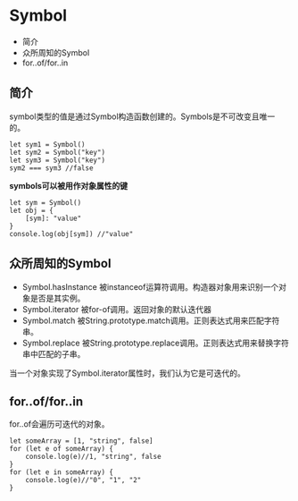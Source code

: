 # Symbol
+ 简介
+ 众所周知的Symbol
+ for..of/for..in

## 简介
symbol类型的值是通过Symbol构造函数创建的。Symbols是不可改变且唯一的。
```TS
let sym1 = Symbol()
let sym2 = Symbol("key")
let sym3 = Symbol("key")
sym2 === sym3 //false
```
**symbols可以被用作对象属性的键**
```TS
let sym = Symbol()
let obj = {
    [sym]: "value"
}
console.log(obj[sym]) //"value"
```

## 众所周知的Symbol
+ Symbol.hasInstance 被instanceof运算符调用。构造器对象用来识别一个对象是否是其实例。
+ Symbol.iterator 被for-of调用。返回对象的默认迭代器
+ Symbol.match 被String.prototype.match调用。正则表达式用来匹配字符串。
+ Symbol.replace 被String.prototype.replace调用。正则表达式用来替换字符串中匹配的子串。

当一个对象实现了Symbol.iterator属性时，我们认为它是可迭代的。
## for..of/for..in
for..of会遍历可迭代的对象。
```TS
let someArray = [1, "string", false]
for (let e of someArray) {
    console.log(e)//1, "string", false
}
for (let e in someArray) {
    console.log(e)//"0", "1", "2"
}
```
